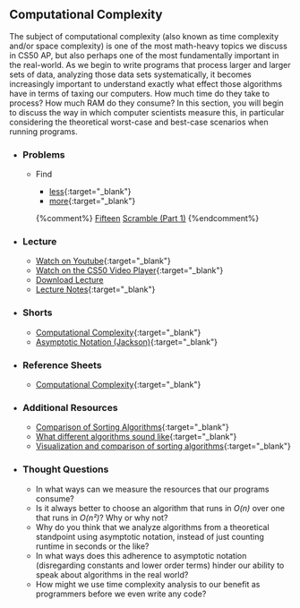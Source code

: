 ## Computational Complexity

The subject of computational complexity (also known as time complexity and/or space complexity) is one of the most math-heavy topics we discuss in CS50 AP, but also perhaps one of the most fundamentally important in the real-world. As we begin to write programs that process larger and larger sets of data, analyzing those data sets systematically, it becomes increasingly important to understand exactly what effect those algorithms have in terms of taxing our computers. How much time do they take to process? How much RAM do they consume? In this section, you will begin to discuss the way in which computer scientists measure this, in particular considering the theoretical worst-case and best-case scenarios when running programs.

- ### Problems
  - Find
    - [less](http://docs.cs50.net/2018/ap/problems/find/less/find.html){:target="_blank"}
    - [more](http://docs.cs50.net/2018/ap/problems/find/more/find.html){:target="_blank"}
  
    {%comment%}
    [Fifteen](http://docs.cs50.net/2018/ap/problems/fifteen/fifteen.html)
    [Scramble (Part 1)](http://docs.cs50.net/2018/ap/problems/scramble/1/scramble1.html)
    {%endcomment%}
    
- ### Lecture
  - [Watch on Youtube](https://www.youtube.com/embed/U9o49qwa6hk?start=2716&end=3543){:target="_blank"}
  - [Watch on the CS50 Video Player](https://video.cs50.net/2017/fall/lectures/3?t=0h45m16s){:target="_blank"}
  - [Download Lecture](http://cdn.cs50.net/2017/fall/lectures/3/lecture3-720p.mp4?download)
  - [Lecture Notes](https://docs.cs50.net/2017/fall/notes/3/lecture3.html#running-time){:target="_blank"}

- ### Shorts
  - [Computational Complexity](https://www.youtube.com/embed/YoZPTyGL2IQ){:target="_blank"}
  - [Asymptotic Notation (Jackson)](https://www.youtube.com/embed/iOq5kSKqeR4){:target="_blank"}

- ### Reference Sheets
  - [Computational Complexity](https://ap.cs50.school/assets/pdfs/computational_complexity.pdf){:target="_blank"}
  
- ### Additional Resources
  - [Comparison of Sorting Algorithms](https://www.cs.usfca.edu/~galles/visualization/ComparisonSort.html){:target="_blank"}
  - [What different algorithms sound like](https://www.youtube.com/embed/t8g-iYGHpEA){:target="_blank"}
  - [Visualization and comparison of sorting algorithms](https://www.youtube.com/embed/ZZuD6iUe3Pc){:target="_blank"}
  
- ### Thought Questions
  - In what ways can we measure the resources that our programs consume?
  - Is it always better to choose an algorithm that runs in _O(n)_ over one that runs in _O(n²)_? Why or why not?
  - Why do you think that we analyze algorithms from a theoretical standpoint using asymptotic notation, instead of just counting runtime in seconds or the like? 
  - In what ways does this adherence to asymptotic notation (disregarding constants and lower order terms) hinder our ability to speak about algorithms in the real world?
  - How might we use time complexity analysis to our benefit as programmers before we even write any code?
  
